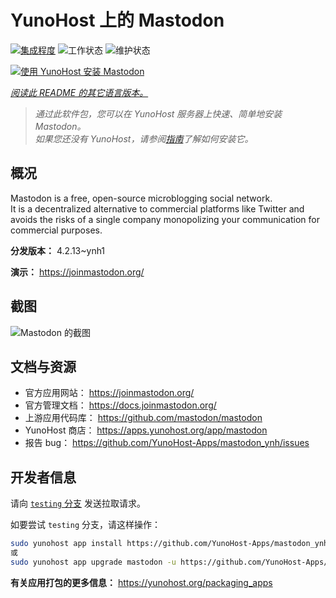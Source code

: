 <!--
注意：此 README 由 <https://github.com/YunoHost/apps/tree/master/tools/readme_generator> 自动生成
请勿手动编辑。
-->

# YunoHost 上的 Mastodon

[![集成程度](https://dash.yunohost.org/integration/mastodon.svg)](https://ci-apps.yunohost.org/ci/apps/mastodon/) ![工作状态](https://ci-apps.yunohost.org/ci/badges/mastodon.status.svg) ![维护状态](https://ci-apps.yunohost.org/ci/badges/mastodon.maintain.svg)

[![使用 YunoHost 安装 Mastodon](https://install-app.yunohost.org/install-with-yunohost.svg)](https://install-app.yunohost.org/?app=mastodon)

*[阅读此 README 的其它语言版本。](./ALL_README.md)*

> *通过此软件包，您可以在 YunoHost 服务器上快速、简单地安装 Mastodon。*  
> *如果您还没有 YunoHost，请参阅[指南](https://yunohost.org/install)了解如何安装它。*

## 概况

Mastodon is a free, open-source microblogging social network.  
It is a decentralized alternative to commercial platforms like Twitter and avoids the risks of a single company monopolizing your communication for commercial purposes.


**分发版本：** 4.2.13~ynh1

**演示：** <https://joinmastodon.org/>

## 截图

![Mastodon 的截图](./doc/screenshots/mastodon.png)

## 文档与资源

- 官方应用网站： <https://joinmastodon.org/>
- 官方管理文档： <https://docs.joinmastodon.org/>
- 上游应用代码库： <https://github.com/mastodon/mastodon>
- YunoHost 商店： <https://apps.yunohost.org/app/mastodon>
- 报告 bug： <https://github.com/YunoHost-Apps/mastodon_ynh/issues>

## 开发者信息

请向 [`testing` 分支](https://github.com/YunoHost-Apps/mastodon_ynh/tree/testing) 发送拉取请求。

如要尝试 `testing` 分支，请这样操作：

```bash
sudo yunohost app install https://github.com/YunoHost-Apps/mastodon_ynh/tree/testing --debug
或
sudo yunohost app upgrade mastodon -u https://github.com/YunoHost-Apps/mastodon_ynh/tree/testing --debug
```

**有关应用打包的更多信息：** <https://yunohost.org/packaging_apps>
